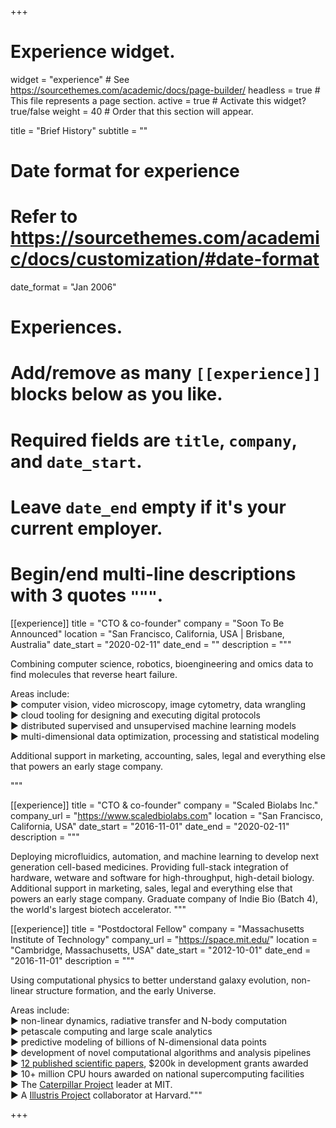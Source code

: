+++
# Experience widget.
widget = "experience"  # See https://sourcethemes.com/academic/docs/page-builder/
headless = true  # This file represents a page section.
active = true  # Activate this widget? true/false
weight = 40  # Order that this section will appear.

title = "Brief History"
subtitle = ""

# Date format for experience
#   Refer to https://sourcethemes.com/academic/docs/customization/#date-format
date_format = "Jan 2006"

  
# Experiences.
#   Add/remove as many `[[experience]]` blocks below as you like.
#   Required fields are `title`, `company`, and `date_start`.
#   Leave `date_end` empty if it's your current employer.
#   Begin/end multi-line descriptions with 3 quotes `"""`.

[[experience]]
  title = "CTO &amp; co-founder"
  company = "Soon To Be Announced"
  location = "San Francisco, California, USA | Brisbane, Australia"
  date_start = "2020-02-11"
  date_end = ""
  description = """

Combining computer science, robotics, bioengineering and omics data to find molecules that reverse heart failure. 

Areas include:  
► computer vision, video microscopy, image cytometry, data wrangling  
► cloud tooling for designing and executing digital protocols  
► distributed supervised and unsupervised machine learning models  
► multi-dimensional data optimization, processing and statistical modeling  

Additional support in marketing, accounting, sales, legal and everything else that powers an early stage company.

"""

[[experience]]
  title = "CTO &amp; co-founder"
  company = "Scaled Biolabs Inc."
  company_url = "https://www.scaledbiolabs.com"
  location = "San Francisco, California, USA"
  date_start = "2016-11-01"
  date_end = "2020-02-11"
  description = """

Deploying microfluidics, automation, and machine learning to develop next generation cell-based medicines. Providing full-stack integration of hardware, wetware and software for high-throughput, high-detail biology. Additional support in marketing, sales, legal and everything else that powers an early stage company. Graduate company of Indie Bio (Batch 4), the world's largest biotech accelerator. """

[[experience]]
  title = "Postdoctoral Fellow"
  company = "Massachusetts Institute of Technology"
  company_url = "https://space.mit.edu/"
  location = "Cambridge, Massachusetts, USA"
  date_start = "2012-10-01"
  date_end = "2016-11-01"
  description = """ 

  Using computational physics to better understand galaxy evolution, non-linear structure formation, and the early Universe. 

Areas include:  
► non-linear dynamics, radiative transfer and N-body computation  
► petascale computing and large scale analytics   
► predictive modeling of billions of N-dimensional data points  
► development of novel computational algorithms and analysis pipelines  
► [12 published scientific papers](https://scholar.google.com.au/citations?user=ndwtPccAAAAJ&hl=en), $200k in development grants awarded  
► 10+ million CPU hours awarded on national supercomputing facilities  
► The [Caterpillar Project](www.caterpillarproject.org) leader at MIT.  
► A [Illustris Project](www.illustris-project.org) collaborator at Harvard."""

+++
